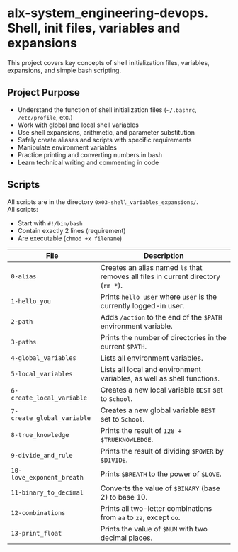 # alx-system_engineering-devops. Shell, init files, variables and expansions

This project covers key concepts of shell initialization files, variables, expansions, and simple bash scripting.


## Project Purpose

- Understand the function of shell initialization files (`~/.bashrc`, `/etc/profile`, etc.)
- Work with global and local shell variables
- Use shell expansions, arithmetic, and parameter substitution
- Safely create aliases and scripts with specific requirements
- Manipulate environment variables
- Practice printing and converting numbers in bash
- Learn technical writing and commenting in code

## Scripts

All scripts are in the directory `0x03-shell_variables_expansions/`.  
All scripts:

- Start with `#!/bin/bash`
- Contain exactly 2 lines (requirement)
- Are executable (`chmod +x filename`)

| File                         | Description                                                                              |
|------------------------------|------------------------------------------------------------------------------------------|
| `0-alias`                    | Creates an alias named `ls` that removes all files in current directory (`rm *`).        |
| `1-hello_you`                | Prints `hello user` where `user` is the currently logged-in user.                        |
| `2-path`                     | Adds `/action` to the end of the `$PATH` environment variable.                           |
| `3-paths`                    | Prints the number of directories in the current `$PATH`.                                 |
| `4-global_variables`         | Lists all environment variables.                                                         |
| `5-local_variables`          | Lists all local and environment variables, as well as shell functions.                   |
| `6-create_local_variable`    | Creates a new local variable `BEST` set to `School`.                                    |
| `7-create_global_variable`   | Creates a new global variable `BEST` set to `School`.                                   |
| `8-true_knowledge`           | Prints the result of `128 + $TRUEKNOWLEDGE`.                                            |
| `9-divide_and_rule`          | Prints the result of dividing `$POWER` by `$DIVIDE`.                                    |
| `10-love_exponent_breath`    | Prints `$BREATH` to the power of `$LOVE`.                                               |
| `11-binary_to_decimal`       | Converts the value of `$BINARY` (base 2) to base 10.                                    |
| `12-combinations`            | Prints all two-letter combinations from `aa` to `zz`, except `oo`.                      |
| `13-print_float`             | Prints the value of `$NUM` with two decimal places.                                     |

